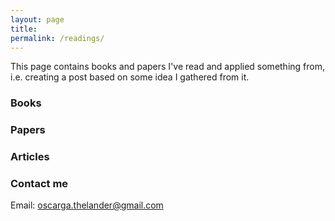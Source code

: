 ```yaml
---
layout: page
title: 
permalink: /readings/
---
```


<p>
This page contains books and papers I've read and applied something from, i.e. creating a post based on some idea I gathered from it.
</p>

### Books


### Papers


### Articles



### Contact me
Email: [oscarga.thelander@gmail.com](mailto:oscarga.thelander@gmail.com)